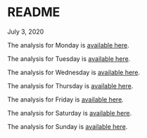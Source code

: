 README
================
July 3, 2020

The analysis for Monday is [available here](Monday.md).

The analysis for Tuesday is [available here](Tuesday.md).

The analysis for Wednesday is [available here](Wednesday.md).

The analysis for Thursday is [available here](Thursday.md).

The analysis for Friday is [available here](Friday.md).

The analysis for Saturday is [available here](Saturday.md).

The analysis for Sunday is [available here](Sunday.md).
